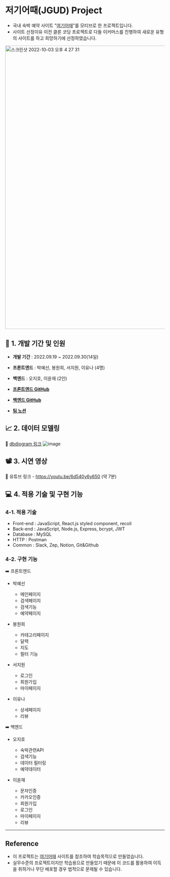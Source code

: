 # 저기어때(JGUD) Project
- 국내 숙박 예약 사이트 "[여기어때](https://www.goodchoice.kr/)"를 모티브로 한 프로젝트입니다. 
- 사이트 선정이유
이전 클론 코딩 프로젝트로 다들 이커머스를 진행하여 새로운 유형의 사이트를 하고 희망하기에 선정하였습니다. 

<img width="893" alt="스크린샷 2022-10-03 오후 4 27 31" src="https://user-images.githubusercontent.com/108171986/193522631-e9e5389d-0e20-4fa6-9b3a-8b50513fd864.png">

## 📆 1. 개발 기간 및 인원

- __개발 기간__  : 2022.09.19 ~ 2022.09.30(14일)

- __프론트엔드__ : 박예선, 봉원희, 서지원, 이유나 (4명)

- __백엔드__ : 오지호, 이윤재 (2인) 

- __[프론트엔드 GitHub](https://github.com/wecode-bootcamp-korea/justcode-6-2nd-team7-front)__ 
- __[백엔드 GitHub](https://github.com/wecode-bootcamp-korea/justcode-6-2nd-team7-back)__

- __[팀 노션](https://www.notion.so/wecode/Team7-JGUD-895618b19f4941dabc8961ff0e1b16cf)__

## 📈 2. 데이터 모델링
:paperclip:  [dbdiogram 링크](https://dbdiagram.io/d/6327d7f90911f91ba5dbaa80)
![image](https://user-images.githubusercontent.com/108171986/193518846-9790ec9b-4bc5-41a3-b91f-caf8c05e2bf8.png)

## 📽 3. 시연 영상

:paperclip: 유튜브 링크 - https://youtu.be/6d540y6y650 (약 7분)

## 💻 4. 적용 기술 및 구현 기능

### 4-1. 적용 기술 
+ Front-end : JavaScript, React.js styled component, recoil
+ Back-end : JavaScript, Node.js, Express, bcrypt, JWT
+ Database : MySQL 
+ HTTP : Postman
+ Common : Slack, Zep, Notion, Git&Github

### 4-2. 구현 기능

➡️ 프론트엔드

- 박예선
  - 메인페이지
  - 검색페이지
  - 검색기능 
  - 예약페이지
           
- 봉원희
   - 카테고리페이지
   - 달력
   - 지도
   - 필터 기능

- 서지원
  - 로그인
  - 회원가입
  - 마이페이지
  
- 이유나
  - 상세페이지
  - 리뷰
 
➡️ 백엔드

- 오지호  
  - 숙박관련API
  - 검색기능
  - 데이터 필터링
  - 예약데이터 

- 이윤재
  - 문자인증
  - 카카오인증
  - 회원가입
  - 로그인
  - 마이페이지
  - 리뷰
  
---

## Reference

- 이 프로젝트는 [여기어때](https://www.goodchoice.kr/) 사이트를 참조하여 학습목적으로 만들었습니다.
- 실무수준의 프로젝트이지만 학습용으로 만들었기 때문에 이 코드를 활용하여 이득을 취하거나 무단 배포할 경우 법적으로 문제될 수 있습니다.
